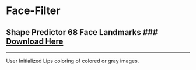 # Face-Filter


##  Shape Predictor 68 Face Landmarks ### [Download Here](https://github.com/tzutalin/dlib-android/blob/master/data/shape_predictor_68_face_landmarks.dat)
---

User Initialized Lips coloring of colored or gray images. 

